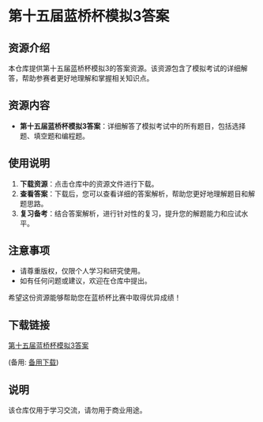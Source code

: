 # 第十五届蓝桥杯模拟3答案

## 资源介绍

本仓库提供第十五届蓝桥杯模拟3的答案资源。该资源包含了模拟考试的详细解答，帮助参赛者更好地理解和掌握相关知识点。

## 资源内容

- **第十五届蓝桥杯模拟3答案**：详细解答了模拟考试中的所有题目，包括选择题、填空题和编程题。

## 使用说明

1. **下载资源**：点击仓库中的资源文件进行下载。
2. **查看答案**：下载后，您可以查看详细的答案解析，帮助您更好地理解题目和解题思路。
3. **复习备考**：结合答案解析，进行针对性的复习，提升您的解题能力和应试水平。

## 注意事项

- 请尊重版权，仅限个人学习和研究使用。
- 如有任何问题或建议，欢迎在仓库中提出。

希望这份资源能够帮助您在蓝桥杯比赛中取得优异成绩！

## 下载链接
[第十五届蓝桥杯模拟3答案](https://pan.quark.cn/s/b09067351490) 

(备用: [备用下载](https://pan.baidu.com/s/1wEezIanuKTzp_lYHXeTUMQ?pwd=1234))

## 说明

该仓库仅用于学习交流，请勿用于商业用途。
